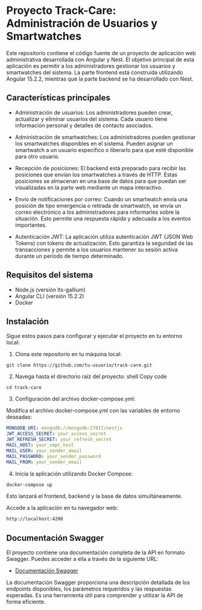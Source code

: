 # Proyecto Track-Care: Administración de Usuarios y Smartwatches

Este repositorio contiene el código fuente de un proyecto de aplicación web administrativa desarrollada con Angular y Nest. El objetivo principal de esta aplicación es permitir a los administradores gestionar los usuarios y smartwatches del sistema. La parte frontend está construida utilizando Angular 15.2.2, mientras que la parte backend se ha desarrollado con Nest.

## Características principales

- Administración de usuarios: Los administradores pueden crear, actualizar y eliminar usuarios del sistema. Cada usuario tiene información personal y detalles de contacto asociados.

- Administración de smartwatches: Los administradores pueden gestionar los smartwatches disponibles en el sistema. Pueden asignar un smartwatch a un usuario específico o liberarlo para que esté disponible para otro usuario.

- Recepción de posiciones: El backend está preparado para recibir las posiciones que envían los smartwatches a través de HTTP. Estas posiciones se almacenan en una base de datos para que puedan ser visualizadas en la parte web mediante un mapa interactivo.

- Envío de notificaciones por correo: Cuando un smartwatch envía una posición de tipo emergencia o retirada de smartwatch, se envía un correo electrónico a los administradores para informarles sobre la situación. Esto permite una respuesta rápida y adecuada a los eventos importantes.

- Autenticación JWT: La aplicación utiliza autenticación JWT (JSON Web Tokens) con tokens de actualización. Esto garantiza la seguridad de las transacciones y permite a los usuarios mantener su sesión activa durante un período de tiempo determinado.

## Requisitos del sistema

- Node.js (versión lts-gallium)
- Angular CLI (versión 15.2.2)
- Docker

## Instalación

Sigue estos pasos para configurar y ejecutar el proyecto en tu entorno local:

1. Clona este repositorio en tu máquina local:

```shell
git clone https://github.com/tu-usuario/track-care.git
```

2. Navega hasta el directorio raíz del proyecto:
shell
Copy code
```
cd track-care
```
3. Configuración del archivo docker-compose.yml:

Modifica el archivo docker-compose.yml con las variables de entorno deseadas:

```yaml
MONGODB_URI: mongodb://mongodb:27017/nestjs
JWT_ACCESS_SECRET: your_access_secret
JWT_REFRESH_SECRET: your_refresh_secret
MAIL_HOST: your_smpt_host
MAIL_USER: your_sender_email
MAIL_PASSWORD: your_sender_password
MAIL_FROM: your_sender_email
```

4. Inicia la aplicación utilizando Docker Compose:

```bash
docker-compose up
```
Esto lanzará el frontend, backend y la base de datos simultáneamente.

Accede a la aplicación en tu navegador web:
```bash
http://localhost:4200
```

## Documentación Swagger

El proyecto contiene una documentación completa de la API en formato Swagger. Puedes acceder a ella a través de la siguiente URL:

- [Documentación Swagger](http://localhost:3001/api/docs)

La documentación Swagger proporciona una descripción detallada de los endpoints disponibles, los parámetros requeridos y las respuestas esperadas. Es una herramienta útil para comprender y utilizar la API de forma eficiente.

